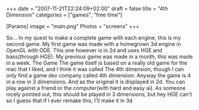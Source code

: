+++
date = "2007-11-21T22:24:09+02:00"
draft = false
title = "4th Dimension"
categories = ["games", "free time"]

[Params]
image = "main.png"
Photos = "screens"
+++

So... In my quest to make a complete game with each engine, this is my second game. My first game was made with a homegrown 3d engine in OpenGL with ODE. This one however is in 2d and uses HGE and bass(through HGE). My previous game was made in a month, this was made in a week. The Game The game itself is based on a really old game for the mac that I liked, and I think it was called The 4th dimension, though I can only find a game dev company called 4th dimension. Anyway the game is 4 in a row in 3 dimensions. And as the original it is displayed in 2d. You can play against a friend or the computer(with hard and easy ai). As someone nicely pointed out, this should be played in 3 dimensions, but hey HGE can't so I guess that if I ever remake this, I'll make it in 3d
